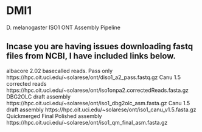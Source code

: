# DMI1
D. melanogaster ISO1 ONT Assembly Pipeline

## Incase you are having issues downloading fastq files from NCBI, I have included links below.
<p>albacore 2.02 basecalled reads. Pass only
https://hpc.oit.uci.edu/~solarese/ont/diso1_a2_pass.fastq.gz
Canu 1.5 corrected reads
https://hpc.oit.uci.edu/~solarese/ont/iso1onpa2.correctedReads.fasta.gz
DBG2OLC draft assembly
https://hpc.oit.uci.edu/~solarese/ont/iso1_dbg2olc_asm.fasta.gz
Canu 1.5 draft assembly
https://hpc.oit.uci.edu/~solarese/ont/iso1_canu_v1.5.fasta.gz
Quickmerged Final Polished assembly
https://hpc.oit.uci.edu/~solarese/ont/iso1_qm_final_asm.fasta.gz
</p>

